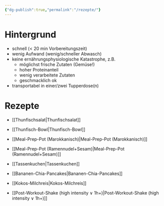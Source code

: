 ```yaml
---
{"dg-publish":true,"permalink":"/rezepte/"}
---
```



# Hintergrund

- schnell (< 20 min Vorbereitungszeit)
- wenig Aufwand (wenig/schneller Abwasch)
- keine ernährungsphysiologische Katastrophe, z.B.
	- möglichst frische Zutaten (Gemüse!)
	- hoher Proteinanteil
	- wenig verarbeitete Zutaten
	- geschmacklich ok
- transportabel in einer/zwei Tupperdose(n)

# Rezepte

- [[Thunfischsalat\|Thunfischsalat]]
- [[Thunfisch-Bowl\|Thunfisch-Bowl]]
- [[Meal-Prep-Pot (Marokkanisch)\|Meal-Prep-Pot (Marokkanisch)]]
- [[Meal-Prep-Pot (Ramennudel+Sesam)\|Meal-Prep-Pot (Ramennudel+Sesam)]]
- [[Tassenkuchen\|Tassenkuchen]]
- [[Bananen-Chia-Pancakes\|Bananen-Chia-Pancakes]]
- [[Kokos-Milchreis\|Kokos-Milchreis]]

- [[Post-Workout-Shake (high intensity ∨ 1h+)\|Post-Workout-Shake (high intensity ∨ 1h+)]]